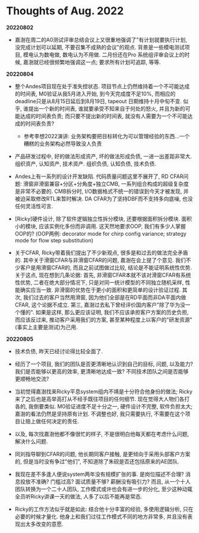 # Thoughts of Aug. 2022

**20220802**

* 嘉澍在周二的A0测试评审总结会议上又很重地强调了"有计划就要执行计划, 没完成计划可以延期, 不要召集不成熟的会议"的观点. 背景是一些模电测试项目, 模电认为数电做, 数电认为不用做. 二月份还在Pro 系统组评审会议上的时候, 嘉澍就已经很频繁地强调这一点; 要求所有计划可追踪, 等等.

**20220804**

* 整个Andes项目现在处于准失控状态. 项目节点上仍然维持着一个不可能达成的时间表, M0验证从我5月进入开始, 到今天完成度不足10%, 而相应的deadline只是从8月15日延后到8月19日, tapeout 日期维持十月中旬不变. 似乎, 谁提出一个新的时间表, 谁就要承受不知来自于何处的怒火, 并且为新的可能达成的时间表负责; 而只要不提出新的时间表, 就没有人需要为一个不可能达成的时间表负责?
    * 参考李想2022演讲: 业务架构要把目标转化为可以管理经验的东西...一个糟糕的业务架构必然导致没人负责

* 产品研发过程中, 好的做法形成资产, 坏的做法形成负债, 一进一出差距非常大. 组织资产, 认知资产, 技术资产. 组织负债, 认知负债, 技术负债.

* Andes上有一系列的设计开发缺陷. 代码质量问题这里不展开了, RD CFAR问题: 滑窗非滑窗兼容+分区+分角度+独立CMB, 一系列组合构成的超级复杂度是非常不必要的. CMB拆分时, I/O数据格式不统一的错误到今天才被发现, 并被迫采取修改RTL来暂时解决. DA CFAR为了坚持DBF而不支持多向底噪, 也没任何灵活性可言.

* [Ricky]硬件设计, 除了软件逻辑独立性拆分模块, 还要根据面积拆分模块. 面积小的模块, 应该实例化多份而非调用. 这天然地要求OOP, 我们有多少人掌握OOP的? (OOP两例: decorator mode for chirp config variance; strategy mode for flow step substitution)

* 关于CFAR, Ricky带着我们提出了不少新观点, 很多是和过去的做法完全矛盾的. 其中关于滑窗CFAR与非滑窗CFAR的问题, 嘉澍在会上提了个意见. 我们不少客户是用滑窗CFAR的, 而且之前试图做过比较, 结论是不能证明系统性优势. 关于这点, 现在想到几条论据: 首先, 非滑窗CFAR本就不该对滑窗CFAR有系统性优势, 二者在绝大部分情况下, 只是对同一统计模型的不同独立随机采样, 性能确实应当一致. 非滑窗的优势在于更小的面积和更简单的设计验证过程. 其次, 我们过去的客户当然用滑窗, 因为他们全部是在RD平面而非DA平面内做CFAR, 这个论据不成立. 第三, 嘉澍过去私下曾经评价国内客户"除了华为没一个懂的". 如果是这样, 那么更应该证明, 我们不应该承担客户方案的历史负担, 而应该反过来, 推动客户采用我们的方案, 甚至某种程度上以客户的"研发资源"(事实上主要是测试)为己用.

**20220805**

* 技术负债, 昨天已经讨论得比较全面了.

* 经历了一个项目, 我们的团队是否更清晰地认识到自己的目标, 问题, 以及能力? 我们是否能够以更高的效率, 更清晰地达成一致? 不同技术团队之间是否能够更顺畅地交流? 

* 当初觉得嘉澍找来Ricky平息system组内不靖是十分符合他身份的做法; Ricky来了之后也是高举高打从不经手既往项目的任何细节. 现在觉得大人物们各打各的, 我倒要类似. M0验证进度不足十分之一, 硬件设计不完整, 软件负担太大; 嘉澍的看法仍然是坚持原有计划. 不调整也好, 我只需要执行, 不需要在这个项目让赔上做任何决定的责任.

* 以及, 每次找嘉澍他都不像很忙的样子, 不是很明白他每天都在考虑什么问题, 解决什么问题.

* 同刘指导聊到CFAR的问题, 他长期同客户接触, 是更倾向于采用头部客户方案的, 但是当时没有争过"他们", 不知道除了朱砚是否还包括原来的AE团队.

* 我现在差不多逢人便说system两年没有规模扩张的事. 是岗位描述不合理? 消息投放不准确? 门槛过高? 面试质量不够? 薪酬没有吸引力? 而且, 从一个十人团队转换为一个二十人团队, 工作模式或许也会有进一步的分化, 至少这种动辄全员听Ricky讲课一天的做法, 人多了以后不能再是常态.

* Ricky的工作方法似乎就是如此: 结合他十分丰富的经验, 多使用逻辑分析, 只在必要的时候才量化. 他身上和我们过往工作模式不同的地方非常多, 并且没有表现出太多改变的意愿. 
